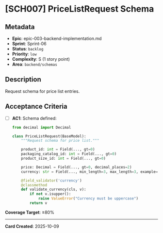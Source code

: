 # [SCH007] PriceListRequest Schema

## Metadata

- **Epic**: epic-003-backend-implementation.md
- **Sprint**: Sprint-06
- **Status**: `backlog`
- **Priority**: `low`
- **Complexity**: S (1 story point)
- **Area**: `backend/schemas`

## Description

Request schema for price list entries.

## Acceptance Criteria

- [ ] **AC1**: Schema defined:
  ```python
  from decimal import Decimal

  class PriceListRequest(BaseModel):
      """Request schema for price list."""

      product_id: int = Field(..., gt=0)
      packaging_catalog_id: int = Field(..., gt=0)
      product_size_id: int = Field(..., gt=0)

      price: Decimal = Field(..., gt=0, decimal_places=2)
      currency: str = Field(..., min_length=3, max_length=3, example="USD")

      @field_validator('currency')
      @classmethod
      def validate_currency(cls, v):
          if not v.isupper():
              raise ValueError("Currency must be uppercase")
          return v
  ```

**Coverage Target**: ≥80%

---

**Card Created**: 2025-10-09
